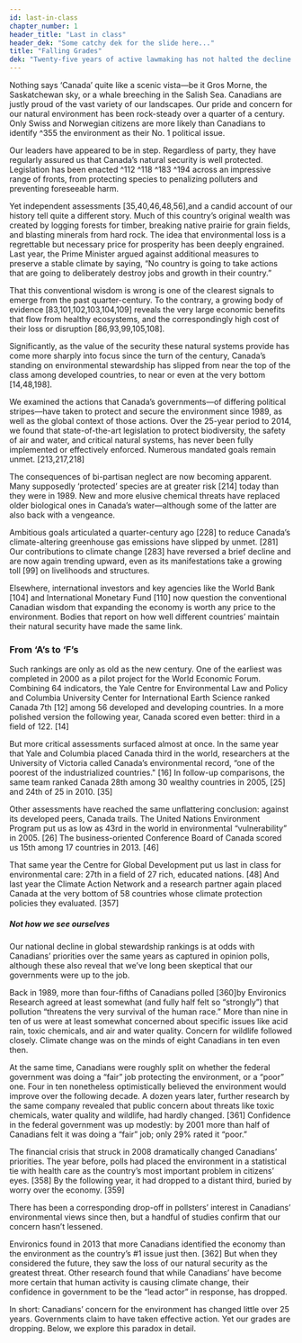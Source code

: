 ```yaml
---
id: last-in-class 
chapter_number: 1
header_title: "Last in class"
header_dek: "Some catchy dek for the slide here..."
title: "Falling Grades"
dek: "Twenty-five years of active lawmaking has not halted the decline of Canada’s ecosystems or environmental standing."
---
```


Nothing says ‘Canada’ quite like a scenic vista—be it Gros Morne, the Saskatchewan sky, or a whale breeching in the Salish Sea. Canadians are justly proud of the vast variety of our landscapes. Our pride and concern for our natural environment has been rock-steady over a quarter of a century. Only Swiss and Norwegian citizens are more likely than Canadians to identify ^355 the environment as their No. 1 political issue.

Our leaders have appeared to be in step. Regardless of party, they have regularly assured us that Canada’s natural security is well protected. Legislation has been enacted ^112 ^118 ^183 ^194 across an impressive range of fronts, from protecting species to penalizing polluters and preventing foreseeable harm.

Yet independent assessments [35,40,46,48,56],and a candid account of our history tell quite a different story. Much of this country’s original wealth was created by logging forests for timber, breaking native prairie for grain fields, and blasting minerals from hard rock. The idea that environmental loss is a regrettable but necessary price for prosperity has been deeply engrained. Last year, the Prime Minister argued against additional measures to preserve a stable climate by saying, “No country is going to take actions that are going to deliberately destroy jobs and growth in their country.”

That this conventional wisdom is wrong is one of the clearest signals to emerge from the past quarter-century. To the contrary, a growing body of evidence [83,101,102,103,104,109] reveals the very large economic benefits that flow from healthy ecosystems, and the correspondingly high cost of their loss or disruption [86,93,99,105,108]. 

Significantly, as the value of the security these natural systems provide has come more sharply into focus since the turn of the century, Canada’s standing on environmental stewardship has slipped from near the top of the class among developed countries, to near or even at the very bottom [14,48,198]. 

We examined the actions that Canada’s governments—of differing political stripes—have taken to protect and secure the environment since 1989, as well as the global context of those actions. Over the 25-year period to 2014, we found that state-of-the-art legislation to protect biodiversity, the safety of air and water, and critical natural systems, has never been fully implemented or effectively enforced. Numerous mandated goals remain unmet. [213,217,218]

The consequences of bi-partisan neglect are now becoming apparent. Many supposedly ‘protected’ species are at greater risk [214] today than they were in 1989. New and more elusive chemical threats have replaced older biological ones in Canada’s water—although some of the latter are also back with a vengeance.

Ambitious goals articulated a quarter-century ago [228] to reduce Canada’s climate-altering greenhouse gas emissions have slipped by unmet. [281] Our contributions to climate change [283] have reversed a brief decline and are now again trending upward, even as its manifestations take a growing toll [99] on livelihoods and structures.

Elsewhere, international investors and key agencies like the World Bank [104] and International Monetary Fund [110] now question the conventional Canadian wisdom that expanding the economy is worth any price to the environment. Bodies that report on how well different countries’ maintain their natural security have made the same link.

### From ‘A’s to ‘F’s

Such rankings are only as old as the new century. One of the earliest was completed in 2000 as a pilot project for the World Economic Forum. Combining 64 indicators, the Yale Centre for Environmental Law and Policy and Columbia University Center for International Earth Science ranked Canada 7th [12] among 56 developed and developing countries. In a more polished version the following year, Canada scored even better: third in a field of 122. [14]

But more critical assessments surfaced almost at once. In the same year that Yale and Columbia placed Canada third in the world, researchers at the University of Victoria called Canada’s environmental record, “one of the poorest of the industrialized countries." [16] In follow-up comparisons, the same team ranked Canada 28th among 30 wealthy countries in 2005, [25] and 24th of 25 in 2010. [35]

Other assessments have reached the same unflattering conclusion: against its developed peers, Canada trails. The United Nations Environment Program put us as low as 43rd in the world in environmental “vulnerability” in 2005. [26] The business-oriented Conference Board of Canada scored us 15th among 17 countries in 2013. [46]

That same year the Centre for Global Development put us last in class for environmental care: 27th in a field of 27 rich, educated nations. [48] And last year the Climate Action Network and a research partner again placed Canada at the very bottom of 58 countries whose climate protection policies they evaluated. [357]

##### Not how we see ourselves

Our national decline in global stewardship rankings is at odds with Canadians’ priorities over the same years as captured in opinion polls, although these also reveal that we’ve long been skeptical that our governments were up to the job.

Back in 1989, more than four-fifths of Canadians polled [360]by Environics Research agreed at least somewhat (and fully half felt so “strongly”) that pollution “threatens the very survival of the human race.” More than nine in ten of us were at least somewhat concerned about specific issues like acid rain, toxic chemicals, and air and water quality. Concern for wildlife followed closely. Climate change was on the minds of eight Canadians in ten even then.

At the same time, Canadians were roughly split on whether the federal government was doing a “fair” job protecting the environment, or a “poor” one. Four in ten nonetheless optimistically believed the environment would improve over the following decade. 
A dozen years later, further research by the same company revealed that public concern about threats like toxic chemicals, water quality and wildlife, had hardly changed. [361] Confidence in the federal government was up modestly: by 2001 more than half of Canadians felt it was doing a “fair” job; only 29% rated it “poor.”

The financial crisis that struck in 2008 dramatically changed Canadians’ priorities. The year before, polls had placed the environment in a statistical tie with health care as the country’s most important problem in citizens’ eyes. [358] By the following year, it had dropped to a distant third, buried by worry over the economy. [359]

There has been a corresponding drop-off in pollsters’ interest in Canadians’ environmental views since then, but a handful of studies confirm that our concern hasn’t lessened.

Environics found in 2013 that more Canadians identified the economy than the environment as the country’s #1 issue just then. [362] But when they considered the future, they saw the loss of our natural security as the greatest threat. Other research found that while Canadians’ have become more certain that human activity is causing climate change, their confidence in government to be the “lead actor” in response, has dropped.

In short: Canadians’ concern for the environment has changed little over 25 years. Governments claim to have taken effective action. Yet our grades are dropping. Below, we explore this paradox in detail.
